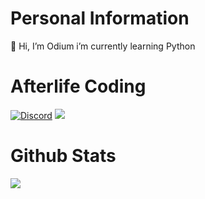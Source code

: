 # Personal Information
 👋 Hi, I’m Odium i’m currently learning Python

# Afterlife Coding
[![Discord](https://img.shields.io/discord/1110608232021491714?color=cyan&label=Discord&logo=Discord&logoColor=white&style=for-the-badge)](https://discord.gg/WacrUgwAsb)
[![](https://img.shields.io/badge/PyCord-00A966?style=for-the-badge&logo=github&logoColor=white)](https://docs.pycord.dev/en/stable/)

# Github Stats
![](https://github-readme-stats.vercel.app/api?username=thedeathangel-tech&theme=dracula&count_private=true&show_icons=true&hide=contribs)
